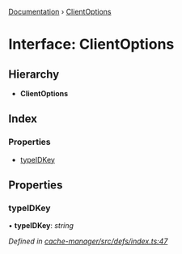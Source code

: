 [Documentation](../README.md) › [ClientOptions](clientoptions.md)

# Interface: ClientOptions

## Hierarchy

* **ClientOptions**

## Index

### Properties

* [typeIDKey](clientoptions.md#typeidkey)

## Properties

###  typeIDKey

• **typeIDKey**: *string*

*Defined in [cache-manager/src/defs/index.ts:47](https://github.com/badbatch/graphql-box/blob/d6cf575/packages/cache-manager/src/defs/index.ts#L47)*
